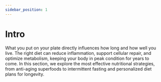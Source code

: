 ```yaml
---
sidebar_position: 1
---
```


# Intro

What you put on your plate directly influences how long and how well you live. The right diet can reduce inflammation, support cellular repair, and optimize metabolism, keeping your body in peak condition for years to come. In this section, we explore the most effective nutritional strategies, from anti-aging superfoods to intermittent fasting and personalized diet plans for longevity.
